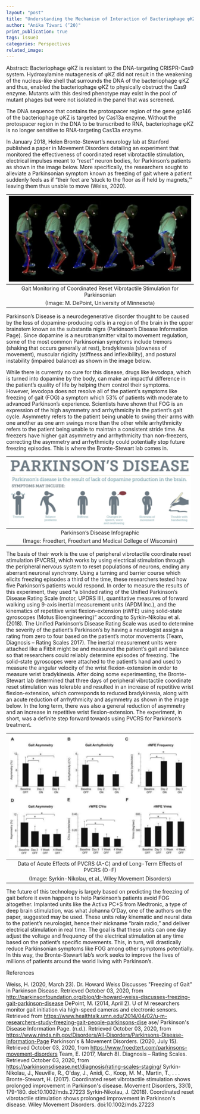 ```yaml
---
layout: "post"
title: "Understanding the Mechanism of Interaction of Bacteriophage φKZ with CRISPR-Cas Immune Systems"
author: "Anika Tiwari (‘20)"
print_publication: true
tags: issue3
categories: Perspectives
related_image: 
---
```


Abstract: Bacteriophage φKZ is resistant to the DNA-targeting CRISPR-Cas9 system. Hydroxylamine mutagenesis of φKZ did not result in the weakening of the nucleus-like shell that surrounds the DNA of the bacteriophage φKZ and thus, enabled the bacteriophage φKZ to physically obstruct the Cas9 enzyme. Mutants with this desired phenotype may exist in the pool of mutant phages but were not isolated in the panel that was screened. 

The DNA sequence that contains the protospacer region of the gene gp146 of the bacteriophage φKZ is targeted by Cas13a enzyme. Without the protospacer region in the DNA to be transcribed to RNA, bacteriophage φKZ is no longer sensitive to RNA-targeting Cas13a enzyme.

<!--excerpt-->

In January 2018, Helen Bronte-Stewart’s neurology lab at Stanford published a paper in Movement Disorders detailing an experiment that monitored the effectiveness of coordinated reset vibrotactile stimulation, electrical impulses meant to “reset” neuron bodies, for Parkinson’s patients as shown in the image below. More specifically, the researchers sought to alleviate a Parkinsonian symptom known as freezing of gait where a patient suddenly feels as if “their feet are ‘stuck to the floor as if held by magnets,’” leaving them thus unable to move (Weiss, 2020). 

<!--excerpt-->

| ![](/imgs/parkinsoniangait1.png) | 
|:--:| 
|Gait Monitoring of Coordinated Reset Vibrotactile Stimulation for Parkinsonian
(Image: M. DePoint, University of Minnesota)|

Parkinson’s Disease is a neurodegenerative disorder thought to be caused by the loss of dopamine-producing cells in a region of the brain in the upper brainstem known as the substantia nigra (Parkinson’s Disease Information Page). Since dopamine is a neurotransmitter vital to movement regulation, some of the most common Parkinsonian symptoms include tremors (shaking that occurs generally at rest), bradykinesia (slowness of movement), muscular rigidity (stiffness and inflexibility), and postural instability (impaired balance) as shown in the image below. 

While there is currently no cure for this disease, drugs like levodopa, which is turned into dopamine by the body, can make an impactful difference in the patient’s quality of life by helping them control their symptoms. However, levodopa does not resolve all of the patient’s symptoms like freezing of gait (FOG) a symptom which 53% of patients with moderate to advanced Parkinson’s experience. Scientists have shown that FOG is an expression of the high asymmetry and arrhythmicity in the patient’s gait cycle. Asymmetry refers to the patient being unable to swing their arms with one another as one arm swings more than the other while arrhythmicity refers to the patient being unable to maintain a consistent stride time. As freezers have higher gait asymmetry and arrhythmicity than non-freezers, correcting the asymmetry and arrhythmicity could potentially stop future freezing episodes. This is where the Bronte-Stewart lab comes in. 

<!--excerpt-->

| ![](/imgs/parkinsoniangait2.png) | 
|:--:| 
|Parkinson’s Disease Infographic
(Image: Froedtert, Froedtert and Medical College of Wisconsin)|

The basis of their work is the use of peripheral vibrotactile coordinate reset stimulation (PVCRS), which works by using electrical stimulation through the peripheral nervous system to reset populations of neurons, ending any aberrant neuronal synchrony. Using a turning and barrier course which elicits freezing episodes a third of the time, these researchers tested how five Parkinson’s patients would respond. In order to measure the results of this experiment, they used “a blinded rating of the Unified Parkinson’s Disease Rating Scale (motor, UPDRS III), quantitative measures of forward walking using 9-axis inertial measurement units (APDM Inc.), and the kinematics of repetitive wrist flexion-extension (rWFE) using solid-state gyroscopes (Motus Bioengineering)” according to Syrkin-Nikolau et al. (2018). The Unified Parkinson’s Disease Rating Scale was used to determine the severity of the patient’s Parkinson’s by having a neurologist assign a rating from zero to four based on the patient’s motor movements (Team, Diagnosis – Rating Scales 2017). The inertial measurement units were attached like a Fitbit might be and measured the patient’s gait and balance so that researchers could reliably determine episodes of freezing. The solid-state gyroscopes were attached to the patient’s hand and used to measure the angular velocity of the wrist flexion-extension in order to measure wrist bradykinesia. After doing some experimenting, the Bronte-Stewart lab determined that three days of peripheral vibrotactile coordinate reset stimulation was tolerable and resulted in an increase of repetitive wrist flexion-extension, which corresponds to reduced bradykinesia, along with an acute reduction of arrhythmicity and asymmetry as shown in the image below. In the long term, there was also a general reduction of asymmetry and an increase in repetitive wrist flexion-extension. The experiment, in short, was a definite step forward towards using PVCRS for Parkinson’s treatment. 

<!--excerpt-->

| ![](/imgs/parkinsoniangait3.png) | 
|:--:| 
|Data of Acute Effects of PVCRS (A-C) and of Long-Term Effects of PVCRS (D-F)
(Image: Syrkin-Nikolau, et al., Wiley Movement Disorders)|

The future of this technology is largely based on predicting the freezing of gait before it even happens to help Parkinson’s patients avoid FOG altogether. Implanted units like the Activa PC+S from Medtronic, a type of deep brain stimulation, was what Johanna O’Day, one of the authors on the paper, suggested may be used. These units relay kinematic and neural data to the patient’s neurologist, hence their nickname “brain radio,” and deliver electrical stimulation in real time. The goal is that these units can one day adjust the voltage and frequency of the electrical stimulation at any time based on the patient’s specific movements. This, in turn, will drastically reduce Parkinsonian symptoms like FOG among other symptoms potentially. In this way, the Bronte-Stewart lab’s work seeks to improve the lives of millions of patients around the world living with Parkinson’s.

<!--excerpt-->

References 

Weiss, H. (2020, March 23). Dr. Howard Weiss Discusses "Freezing of Gait" in Parkinson Disease. Retrieved October 03, 2020, from http://parkinsonfoundation.org/blog/dr-howard-weiss-discusses-freezing-gait-parkinson-disease
DePoint, M. (2014, April 2). U of M researchers monitor gait initiation via high-speed cameras and electronic sensors. Retrieved from https://www.healthtalk.umn.edu/2014/04/02/u-m-researchers-study-freezing-gait-people-parkinsons-dise ase/
Parkinson's Disease Information Page. (n.d.). Retrieved October 03, 2020, from https://www.ninds.nih.gov/Disorders/All-Disorders/Parkinsons-Disease-Information-Page
Parkinson's & Movement Disorders. (2020, July 15). Retrieved October 03, 2020, from https://www.froedtert.com/parkinsons-movement-disorders
Team, E. (2017, March 8). Diagnosis – Rating Scales. Retrieved October 03, 2020, from https://parkinsonsdisease.net/diagnosis/rating-scales-staging/
Syrkin-Nikolau, J., Neuville, R., O'day, J., Anidi, C., Koop, M. M., Martin, T., . . . Bronte-Stewart, H. (2017). Coordinated reset vibrotactile stimulation shows prolonged improvement in Parkinson's disease. Movement Disorders, 33(1), 179-180. doi:10.1002/mds.27223
Syrkin‐Nikolau, J. (2018). Coordinated reset vibrotactile stimulation shows prolonged improvement in Parkinson's disease. Wiley Movement Disorders. doi:10.1002/mds.27223
